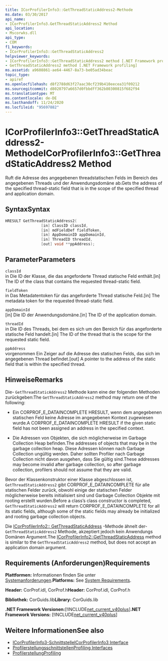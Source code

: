 ```yaml
---
title: ICorProfilerInfo3::GetThreadStaticAddress2-Methode
ms.date: 03/30/2017
api_name:
- ICorProfilerInfo3.GetThreadStaticAddress2 Method
api_location:
- Mscorwks.dll
api_type:
- COM
f1_keywords:
- ICorProfilerInfo3::GetThreadStaticAddress2
helpviewer_keywords:
- ICorProfilerInfo3::GetThreadStaticAddress2 method [.NET Framework profiling]
- GetThreadStaticAddress2 method [.NET Framework profiling]
ms.assetid: a9608861-ae64-4467-8a73-be05ad34beac
topic_type:
- apiref
ms.openlocfilehash: d8f2788d63f27aac30cf239b410eecea31f09212
ms.sourcegitcommit: d8020797a6657d0fbbdff362b80300815f682f94
ms.translationtype: MT
ms.contentlocale: de-DE
ms.lasthandoff: 11/24/2020
ms.locfileid: "95697882"
---
```

# <a name="icorprofilerinfo3getthreadstaticaddress2-method"></a><span data-ttu-id="5200a-102">ICorProfilerInfo3::GetThreadStaticAddress2-Methode</span><span class="sxs-lookup"><span data-stu-id="5200a-102">ICorProfilerInfo3::GetThreadStaticAddress2 Method</span></span>

<span data-ttu-id="5200a-103">Ruft die Adresse des angegebenen threadstatischen Felds im Bereich des angegebenen Threads und der Anwendungsdomäne ab.</span><span class="sxs-lookup"><span data-stu-id="5200a-103">Gets the address of the specified thread-static field that is in the scope of the specified thread and application domain.</span></span>  
  
## <a name="syntax"></a><span data-ttu-id="5200a-104">Syntax</span><span class="sxs-lookup"><span data-stu-id="5200a-104">Syntax</span></span>  
  
```cpp  
HRESULT GetThreadStaticAddress2(  
                [in] ClassID classId,  
                [in] mdFieldDef fieldToken,  
                [in] AppDomainID appDomainId,  
                [in] ThreadID threadId,  
                [out] void **ppAddress);  
```  
  
## <a name="parameters"></a><span data-ttu-id="5200a-105">Parameter</span><span class="sxs-lookup"><span data-stu-id="5200a-105">Parameters</span></span>  

 `classId`  
 <span data-ttu-id="5200a-106">in Die ID der Klasse, die das angeforderte Thread statische Feld enthält.</span><span class="sxs-lookup"><span data-stu-id="5200a-106">[in] The ID of the class that contains the requested thread-static field.</span></span>  
  
 `fieldToken`  
 <span data-ttu-id="5200a-107">in Das Metadatentoken für das angeforderte Thread statische Feld.</span><span class="sxs-lookup"><span data-stu-id="5200a-107">[in] The metadata token for the requested thread-static field.</span></span>  
  
 `appDomainId`  
 <span data-ttu-id="5200a-108">[in] Die ID der Anwendungsdomäne.</span><span class="sxs-lookup"><span data-stu-id="5200a-108">[in] The ID of the application domain.</span></span>  
  
 `threadId`  
 <span data-ttu-id="5200a-109">in Die ID des Threads, bei dem es sich um den Bereich für das angeforderte statische Feld handelt.</span><span class="sxs-lookup"><span data-stu-id="5200a-109">[in] The ID of the thread that is the scope for the requested static field.</span></span>  
  
 `ppAddress`  
 <span data-ttu-id="5200a-110">vorgenommen Ein Zeiger auf die Adresse des statischen Felds, das sich im angegebenen Thread befindet.</span><span class="sxs-lookup"><span data-stu-id="5200a-110">[out] A pointer to the address of the static field that is within the specified thread.</span></span>  
  
## <a name="remarks"></a><span data-ttu-id="5200a-111">Hinweise</span><span class="sxs-lookup"><span data-stu-id="5200a-111">Remarks</span></span>  

 <span data-ttu-id="5200a-112">Die- `GetThreadStaticAddress2` Methode kann eine der folgenden Methoden zurückgeben:</span><span class="sxs-lookup"><span data-stu-id="5200a-112">The `GetThreadStaticAddress2` method may return one of the following:</span></span>  
  
- <span data-ttu-id="5200a-113">Ein CORPROF_E_DATAINCOMPLETE HRESULT, wenn dem angegebenen statischen Feld keine Adresse im angegebenen Kontext zugewiesen wurde.</span><span class="sxs-lookup"><span data-stu-id="5200a-113">A CORPROF_E_DATAINCOMPLETE HRESULT if the given static field has not been assigned an address in the specified context.</span></span>  
  
- <span data-ttu-id="5200a-114">Die Adressen von Objekten, die sich möglicherweise im Garbage Collection Heap befinden.</span><span class="sxs-lookup"><span data-stu-id="5200a-114">The addresses of objects that may be in the garbage collection heap.</span></span> <span data-ttu-id="5200a-115">Diese Adressen können nach Garbage Collection ungültig werden. Daher sollten Profiler nach Garbage Collection nicht davon ausgehen, dass Sie gültig sind.</span><span class="sxs-lookup"><span data-stu-id="5200a-115">These addresses may become invalid after garbage collection, so after garbage collection, profilers should not assume that they are valid.</span></span>  
  
 <span data-ttu-id="5200a-116">Bevor der Klassenkonstruktor einer Klasse abgeschlossen ist, `GetThreadStaticAddress2` gibt CORPROF_E_DATAINCOMPLETE für alle statischen Felder zurück, obwohl einige der statischen Felder möglicherweise bereits initialisiert sind und Garbage Collection Objekte mit rooting erstellt wurden.</span><span class="sxs-lookup"><span data-stu-id="5200a-116">Before a class’s class constructor is completed, `GetThreadStaticAddress2` will return CORPROF_E_DATAINCOMPLETE for all its static fields, although some of the static fields may already be initialized and rooting garbage collection objects.</span></span>  
  
 <span data-ttu-id="5200a-117">Die [ICorProfilerInfo2:: GetThreadStaticAddress](icorprofilerinfo2-getthreadstaticaddress-method.md) -Methode ähnelt der- `GetThreadStaticAddress2` Methode, akzeptiert jedoch kein Anwendungs Domänen Argument.</span><span class="sxs-lookup"><span data-stu-id="5200a-117">The [ICorProfilerInfo2::GetThreadStaticAddress](icorprofilerinfo2-getthreadstaticaddress-method.md) method is similar to the `GetThreadStaticAddress2` method, but does not accept an application domain argument.</span></span>  
  
## <a name="requirements"></a><span data-ttu-id="5200a-118">Requirements (Anforderungen)</span><span class="sxs-lookup"><span data-stu-id="5200a-118">Requirements</span></span>  

 <span data-ttu-id="5200a-119">**Plattformen:** Informationen finden Sie unter [Systemanforderungen](../../get-started/system-requirements.md).</span><span class="sxs-lookup"><span data-stu-id="5200a-119">**Platforms:** See [System Requirements](../../get-started/system-requirements.md).</span></span>  
  
 <span data-ttu-id="5200a-120">**Header:** CorProf.idl, CorProf.h</span><span class="sxs-lookup"><span data-stu-id="5200a-120">**Header:** CorProf.idl, CorProf.h</span></span>  
  
 <span data-ttu-id="5200a-121">**Bibliothek:** CorGuids.lib</span><span class="sxs-lookup"><span data-stu-id="5200a-121">**Library:** CorGuids.lib</span></span>  
  
 <span data-ttu-id="5200a-122">**.NET Framework Versionen:**[!INCLUDE[net_current_v40plus](../../../../includes/net-current-v40plus-md.md)]</span><span class="sxs-lookup"><span data-stu-id="5200a-122">**.NET Framework Versions:** [!INCLUDE[net_current_v40plus](../../../../includes/net-current-v40plus-md.md)]</span></span>  
  
## <a name="see-also"></a><span data-ttu-id="5200a-123">Weitere Informationen</span><span class="sxs-lookup"><span data-stu-id="5200a-123">See also</span></span>

- [<span data-ttu-id="5200a-124">ICorProfilerInfo3-Schnittstelle</span><span class="sxs-lookup"><span data-stu-id="5200a-124">ICorProfilerInfo3 Interface</span></span>](icorprofilerinfo3-interface.md)
- [<span data-ttu-id="5200a-125">Profilerstellungsschnittstellen</span><span class="sxs-lookup"><span data-stu-id="5200a-125">Profiling Interfaces</span></span>](profiling-interfaces.md)
- [<span data-ttu-id="5200a-126">Profilerstellung</span><span class="sxs-lookup"><span data-stu-id="5200a-126">Profiling</span></span>](index.md)
